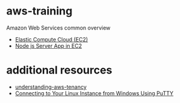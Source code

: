 # aws-training

Amazon Web Services common overview

- [Elastic Compute Cloud (EC2)](ec2/README.md)
- [Node js Server App in EC2](ec2-nodejs/README.md)


# additional resources 

- [understanding-aws-tenancy](https://theithollow.com/2017/10/16/understanding-aws-tenancy)
- [Connecting to Your Linux Instance from Windows Using PuTTY](https://docs.aws.amazon.com/AWSEC2/latest/UserGuide/putty.html)

